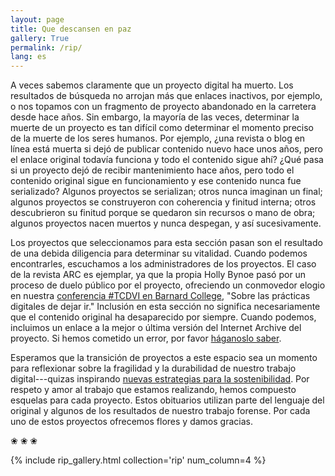 ```yaml
---
layout: page
title: Que descansen en paz
gallery: True
permalink: /rip/
lang: es
---
```


A veces sabemos claramente que un proyecto digital ha muerto. Los resultados de búsqueda no arrojan más que enlaces inactivos, por ejemplo, o nos topamos con un fragmento de proyecto abandonado en la carretera desde hace años. Sin embargo, la mayoría de las veces, determinar la muerte de un proyecto es tan difícil como determinar el momento preciso de la muerte de los seres humanos. Por ejemplo, ¿una revista o blog en línea está muerta si dejó de publicar contenido nuevo hace unos años, pero el enlace original todavía funciona y todo el contenido sigue ahí? ¿Qué pasa si un proyecto dejó de recibir mantenimiento hace años, pero todo el contenido original sigue en funcionamiento y ese contenido nunca fue serializado? Algunos proyectos se serializan; otros nunca imaginan un final; algunos proyectos se construyeron con coherencia y finitud interna; otros descubrieron su finitud porque se quedaron sin recursos o mano de obra; algunos proyectos nacen muertos y nunca despegan, y así sucesivamente.

Los proyectos que seleccionamos para esta sección pasan son el resultado de una debida diligencia para determinar su vitalidad. Cuando podemos encontrarles, escuchamos a los administradores de los proyectos. El caso de la revista ARC es ejemplar, ya que la propia Holly Bynoe pasó por un proceso de duelo público por el proyecto, ofreciendo un conmovedor elogio en nuestra [conferencia #TCDVI en Barnard College](https://thecaribbeandigital.org/2019/), "Sobre las prácticas digitales de dejar ir." Inclusión en esta sección no significa necesariamente que el contenido original ha desaparecido por siempre. Cuando podemos, incluimos un enlace a la mejor o última versión del Internet Archive del proyecto. Si hemos cometido un error, por favor [háganoslo saber](https://forms.gle/7VwQcbgiGiBMqZmv9).

Esperamos que la transición de proyectos a este espacio sea un momento para reflexionar sobre la fragilidad y la durabilidad de nuestro trabajo digital---quizas inspirando [nuevas estrategias para la sostenibilidad](https://endings.uvic.ca/principles.html). Por respeto y amor al trabajo que estamos realizando, hemos compuesto esquelas para cada proyecto. Estos obituarios utilizan parte del lenguaje del original y algunos de los resultados de nuestro trabajo forense. Por cada uno de estos proyectos ofrecemos flores y damos gracias.

<p class="text-center display-4">❀ ❀ ❀</p>

{% include rip_gallery.html collection='rip' num_column=4 %}
